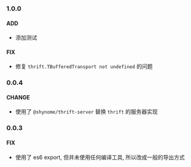 ### 1.0.0

#### ADD

- 添加测试

#### FIX

- 修复 `thrift.TBufferedTransport not undefined` 的问题

### 0.0.4

#### CHANGE

- 使用了 `@shynome/thrift-server` 替换 `thrift` 的服务器实现

### 0.0.3

#### FIX

- 使用了 es6 export, 但并未使用任何编译工具, 所以改成一般的导出方式

